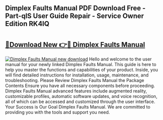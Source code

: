## Dimplex Faults Manual PDF Download Free - Part-qlS User Guide Repair - Service Owner Edition RK4IQ

# <h2><a href="http://cf1487.oget.top/?id=Dimplex+Faults+Manual">🔗Download New 👉🔴 Dimplex Faults Manual</a></h2>

[![Dimplex Faults Manual new download](https://i.imgur.com/5g1atiW.png)](http://cf1487.oget.top/?id=Dimplex+Faults+Manual)
Hello and welcome to the user manual for your newly linked Dimplex Faults Manual. This guide is here to help you master the functions and capabilities of your product. Inside, you will find detailed instructions for installation, usage, maintenance, and troubleshooting. Please Review Dimplex Faults Manual the Package Contents Ensure you have all necessary components before proceeding. Dimplex Faults Manual advanced features include augmented reality, customizable profiles, automatic software updates, and voice recognition, all of which can be accessed and customized through the user interface. Your Success is Our Goal Dimplex Faults Manual. We are committed to providing you with the tools and support you need.
